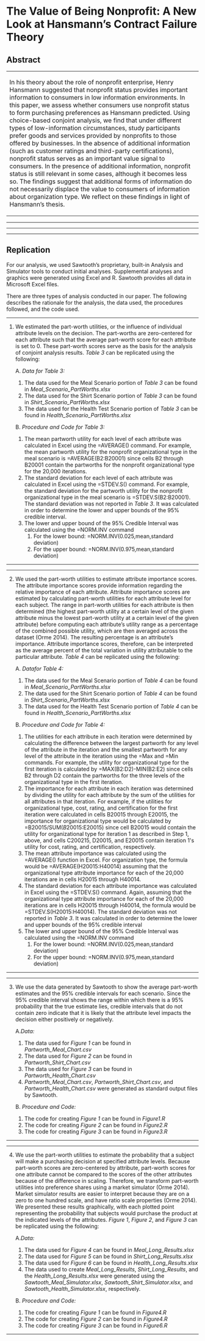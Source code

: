 # The Value of Being Nonprofit: A New Look at Hansmann’s Contract Failure Theory
<!---#### **Eva Witesman**, Romney Institute of Public Service and Ethics, Brigham Young University
#### **Curtis Child**, Department of Sociology, Brigham Young University
#### **Chris Silvia**, Romney Institute of Public Service and Ethics, Brigham Young University--->


## Abstract
     
<table><tr><td> 

In his theory about the role of nonprofit enterprise, Henry Hansmann suggested that nonprofit status provides important information to consumers in low information environments. In this paper, we assess whether consumers use nonprofit status to form purchasing preferences as Hansmann predicted. Using choice-based conjoint analysis, we find that under different types of low-information circumstances, study participants prefer goods and services provided by nonprofits to those offered by businesses. In the absence of additional information (such as customer ratings and third-party certifications), nonprofit status serves as an important value signal to consumers. In the presence of additional information, nonprofit status is still relevant in some cases, although it becomes less so. The findings suggest that additional forms of information do not necessarily displace the value to consumers of information about organization type. We reflect on these findings in light of Hansmann’s thesis.   
 
</td></tr></table>


-----

<!---This repository contains the data and code for:
> # ENTER CITATION HERE --->
-----
-----
## Replication
For our analysis, we used Sawtooth’s proprietary, built-in Analysis and Simulator tools to conduct initial analyses. Supplemental analyses and graphics were generated using Excel and R. Sawtooth provides all data in Microsoft Excel files.  

There are three types of analysis conducted in our paper. The following describes the rationale for the analysis, the data used, the procedures followed, and the code used.

----
1. We estimated the part-worth utilities, or the influence of individual attribute levels on the decision. The part-worths are zero-centered for each attribute such that the average part-worth score for each attribute is set to 0. These part-worth scores serve as the basis for the analysis of conjoint analysis results. *Table 3* can be replicated using the following:

     
     A. *Data for Table 3:*
     1. The data used for the Meal Scenario portion of *Table 3* can be found in *Meal_Scenario_PartWorths.xlsx*
     2. The data used for the Shirt Scenario portion of *Table 3* can be found in *Shirt_Scenario_PartWorths.xlsx*
     3. The data used for the Health Test Scenario portion of *Table 3* can be found in *Health_Scenario_PartWorths.xlsx*
     
     B. *Procedure and Code for Table 3:*
     1. The mean partworth utility for each level of each attribute was calculated in Excel using the =AVERAGE() command. For example, the mean partworth utility for the nonprofit organizational type in the meal scenario is =AVERAGE(B2:B20001) since cells B2 through B20001 contain the partworths for the nonprofit organizational type for the 20,000 iterations.
     2. The standard deviation for each level of each attribute was calculated in Excel using the =STDEV.S() command. For example, the standard deviation for the partworth utility for the nonprofit organizational type in the meal scenario is =STDEV.S(B2:B20001). The standard deviation was not reported in *Table 3*. It was calculated in order to determine the lower and upper bounds of the 95% credible interval.
     3. The lower and upper bound of the 95% Credible Interval was calculated using the =NORM.INV command
        1. For the lower bound: =NORM.INV(0.025,mean,standard deviation)
        2. For the upper bound: =NORM.INV(0.975,mean,standard deviation)

----
        
----
2. We used the part-worth utilities to estimate attribute importance scores. The attribute importance scores provide information regarding the relative importance of each attribute. Attribute importance scores are estimated by calculating part-worth utilities for each attribute level for each subject. The range in part-worth utilities for each attribute is then determined (the highest part-worth utility at a certain level of the given attribute minus the lowest part-worth utility at a certain level of the given attribute) before computing each attribute’s utility range as a percentage of the combined possible utility, which are then averaged across the dataset (Orme 2014). The resulting percentage is an attribute’s importance. Attribute importance scores, therefore, can be interpreted as the average percent of the total variation in utility attributable to the particular attribute. *Table 4* can be replicated using the following:   


     A. *Datafor Table 4:*
     1. The data used for the Meal Scenario portion of *Table 4* can be found in *Meal_Scenario_PartWorths.xlsx*
     2. The data used for the Shirt Scenario portion of *Table 4* can be found in *Shirt_Scenario_PartWorths.xlsx*
     3. The data used for the Health Test Scenario portion of *Table 4* can be found in *Health_Scenario_PartWorths.xlsx*
   
     B. *Procedure and Code for Table 4:*
     1. The utilities for each attribute in each iteration were determined by calculating the difference between the largest partworth for any level of the attribute in the iteration and the smallest partworth for any level of the attribute in the iteration using the =Max and =Min commands. For example, the utility for organizational type for the first iteration is calculated by =MAX(B2:D2)-MIN(B2:E2) since cells B2 through D2 contain the partworths for the three levels of the organizational type in the first iteration.
     2. The importance for each attribute in each iteration was determined by dividing the utility for each attribute by the sum of the utilities for all attributes in that iteration. For example, if the utilities for organizational type, cost, rating, and certification for the first iteration were calculated in cells B20015 through E20015, the importance for organizational type would be calculated by =B20015/SUM($B20015:$E20015) since cell B20015 would contain the utility for organizational type for iteration 1 as described in Step 1, above, and cells C200215, D20015, and E20015 contain iteration 1's utility for cost, rating, and certification, respectively.
     3. The mean attribute importance was calculated using the =AVERAGE() function in Excel. For organization type, the formula would be =AVERAGE(H20015:H40014) assuming that the organizational type attribute importance for each of the 20,000 iterations are in cells H20015 through H40014.
     4. The standard deviation for each attribute importance was calculated in Excel using the =STDEV.S() command. Again, assuming that the organizational type attribute importance for each of the 20,000 iterations are in cells H20015 through H40014, the formula would be =STDEV.S(H20015:H40014). The standard deviation was not reported in *Table 3*. It was calculated in order to determine the lower and upper bounds of the 95% credible interval 
     5. The lower and upper bound of the 95% Credible Interval was calculated using the =NORM.INV command
        1. For the lower bound: =NORM.INV(0.025,mean,standard deviation)
        2. For the upper bound: =NORM.INV(0.975,mean,standard deviation)
-----

-----
3. We use the data generated by Sawtooth to show the average part-worth estimates and the 95% credible intervals for each scenario. Since the 95% credible interval shows the range within which there is a 95% probability that the true estimate lies, credible intervals that do not contain zero indicate that it is likely that the attribute level impacts the decision either positively or negatively.


     A.*Data:*
     1. The data used for *Figure 1* can be found in *Partworth_Meal_Chart.csv*
     2. The data used for *Figure 2* can be found in *Partworth_Shirt_Chart.csv*
     3. The data used for *Figure 3* can be found in *Partworth_Health_Chart.csv*
     4. *Partworth_Meal_Chart.csv*, *Partworth_Shirt_Chart.csv*, and *Partworth_Health_Chart.csv* were generated as standard output files by Sawtooth.     
 
  
     B. *Procedure and Code:*
      1. The code for creating *Figure 1* can be found in *Figure1.R*
      2. The code for creating *Figure 2* can be found in *Figure2.R*
      3. The code for creating *Figure 3* can be found in *Figure3.R*
-----  

-----
4. We use the part-worth utilities to estimate the probability that a subject will make a purchasing decision at specified attribute levels. Because part-worth scores are zero-centered by attribute, part-worth scores for one attribute cannot be compared to the scores of the other attributes because of the difference in scaling. Therefore, we transform part-worth utilities into preference shares using a market simulator (Orme 2014). Market simulator results are easier to interpret because they are on a zero to one hundred scale, and have ratio scale properties (Orme 2014). We presented these results graphically, with each plotted point representing the probability that subjects would purchase the product at the indicated levels of the attributes. *Figure 1*, *Figure 2*, and *Figure 3* can be replicated using the following:   


     A.*Data:*
     1. The data used for *Figure 4* can be found in *Meal_Long_Results.xlsx*
     2. The data used for *Figure 5* can be found in *Shirt_Long_Results.xlsx*
     3. The data used for *Figure 6* can be found in *Health_Long_Results.xlsx*
     4. The data used to create *Meal_Long_Results*, *Shirt_Long_Results*, and the *Health_Long_Results.xlsx* were generated using the *Sawtooth_Meal_Simulator.xlsx*, *Sawtooth_Shirt_Simulator.xlsx*, and *Sawtooth_Health_Simulator.xlsx*, respectively.     
 
  
     B. *Procedure and Code:*
      1. The code for creating *Figure 1* can be found in *Figure4.R*
      2. The code for creating *Figure 2* can be found in *Figure4.R*
      3. The code for creating *Figure 3* can be found in *Figure6.R*
-----  

